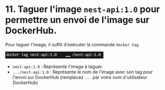 # 11. Taguer l'image ``nest-api:1.0`` pour permettre un envoi de l'image sur DockerHub.

Pour taguer l'image, il suffit d'exécuter la commande `docker tag`

![](./assets/cli.png)

- `nest-api:1.0` : Représente l'image à taguer.
- `.../nest-api:1.0` : Représente le nom de l'image avec son tag pour l'envoi sur DockerHub (remplacez `...` par votre nom d'utilisateur DockerHub)